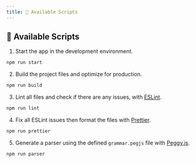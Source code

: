```yaml
---
title: 📜 Available Scripts
---
```


## 📜 Available Scripts

1. Start the app in the development environment.

```bash
npm run start
```

2. Build the project files and optimize for production.

```bash
npm run build
```

3. Lint all files and check if there are any issues, with [ESLint](https://eslint.org/).

```bash
npm run lint
```

4. Fix all ESLint issues then format the files with [Prettier](https://prettier.io/).

```bash
npm run prettier
```

5. Generate a parser using the defined `grammar.pegjs` file with [Peggy.js](https://peggyjs.org/).

```bash
npm run parser
```